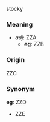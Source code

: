 stocky
### Meaning
+ _adj_: ZZA
    + __eg__: ZZB

### Origin

ZZC

### Synonym

__eg__: ZZD

+ ZZE


